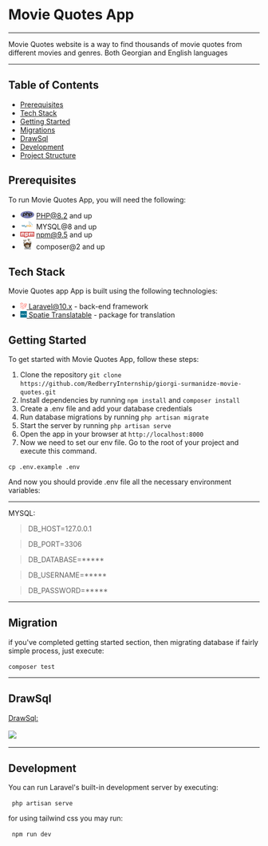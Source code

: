 <h1>Movie Quotes App</h1>
<hr>
<p>Movie Quotes website is a way to find thousands of movie quotes from different movies and genres. Both Georgian and English languages</p>

---
## Table of Contents
- [Prerequisites](#prerequisites)
- [Tech Stack](#tech-stack)
- [Getting Started](#getting-started)
- [Migrations](#migrations)
- [DrawSql](#draw-sql)
- [Development](#development)
- [Project Structure](#project-structure)

## Prerequisites <a name="prerequisites"></a>
To run Movie Quotes App, you will need the following:

- <img src="https://raw.githubusercontent.com/RedberryInternship/example-project-laravel/7a054d64192f92566a0f48349002e0296a9d5347/readme/assets/php.svg" width="28px"> PHP@8.2 and up
- <img src="https://github.com/RedberryInternship/example-project-laravel/blob/master/readme/assets/mysql.png?raw=true" width="28px"> MYSQL@8 and up
- <img src="https://github.com/RedberryInternship/example-project-laravel/blob/master/readme/assets/npm.png?raw=true" width="28px"> npm@9.5 and up
- <img src="https://github.com/RedberryInternship/example-project-laravel/blob/master/readme/assets/composer.png?raw=true" width="28px"> composer@2 and up

## Tech Stack <a name="tech-stack"></a>
Movie Quotes app App is built using the following technologies:

- <a href="https://laravel.com/docs/6.x"><img src="https://github.com/RedberryInternship/example-project-laravel/blob/master/readme/assets/laravel.png?raw=true" width="13"/> Laravel@10.x</a>  - back-end framework
- <a href="https://github.com/spatie/laravel-translatable"><img src="https://github.com/RedberryInternship/example-project-laravel/blob/master/readme/assets/spatie.png?raw=true" width="13"/> Spatie Translatable</a> - package for translation

## Getting Started <a name="getting-started"></a>
To get started with Movie Quotes App, follow these steps:

1. Clone the repository `git clone https://github.com/RedberryInternship/giorgi-surmanidze-movie-quotes.git`
2. Install dependencies by running `npm install` and `composer install`
3. Create a .env file and add your database credentials
4. Run database migrations by running `php artisan migrate`
5. Start the server by running `php artisan serve`
6. Open the app in your browser at `http://localhost:8000`
7. Now we need to set our env file. Go to the root of your project and execute this command.

`cp .env.example .env`

And now you should provide .env file all the necessary environment variables:


---
MYSQL:
> DB_HOST=127.0.0.1

> DB_PORT=3306

> DB_DATABASE=*****

> DB_USERNAME=*****

> DB_PASSWORD=*****

---

## Migration <a name="migrations"></a>
if you've completed getting started section, then migrating database if fairly simple process, just execute:

`composer test`

---
## DrawSql <a name="draw-sql"></a>
<a href="https://drawsql.app/teams/redberry-35/diagrams/movie-qoutes-db">DrawSql:</a>
<br></br>
<img src="https://i.postimg.cc/mgLhPv4G/draw-SQL-movie-qoutes-db-export-2023-04-10.png" />

---
## Development <a name="development"></a>
You can run Laravel's built-in development server by executing:

`  php artisan serve `

for using tailwind css you may run:

`  npm run dev `
